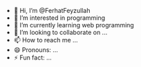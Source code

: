 - 👋 Hi, I’m @FerhatFeyzullah
- 👀 I’m interested in programming
- 🌱 I’m currently learning web programming
- 💞️ I’m looking to collaborate on ...
- 📫 How to reach me ...
- 😄 Pronouns: ...
- ⚡ Fun fact: ...

<!---
FerhatFeyzullah/FerhatFeyzullah is a ✨ special ✨ repository because its `README.md` (this file) appears on your GitHub profile.
You can click the Preview link to take a look at your changes.
--->
